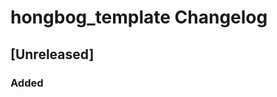 <!-- Keep a Changelog guide -> https://keepachangelog.com -->

# hongbog_template Changelog

## [Unreleased]
### Added
